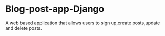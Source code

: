 # Blog-post-app-Django
A web based application that allows users to sign up,create posts,update and delete posts.
